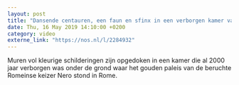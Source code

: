 ```yaml
---
layout: post
title: "Dansende centauren, een faun en sfinx in een verborgen kamer van keizer Nero"
date: Thu, 16 May 2019 14:10:00 +0200
category: video
externe_link: "https://nos.nl/l/2284932"
---
```


Muren vol kleurige schilderingen zijn opgedoken in een kamer die al 2000 jaar verborgen was onder de grond waar het gouden paleis van de beruchte Romeinse keizer Nero stond in Rome.
